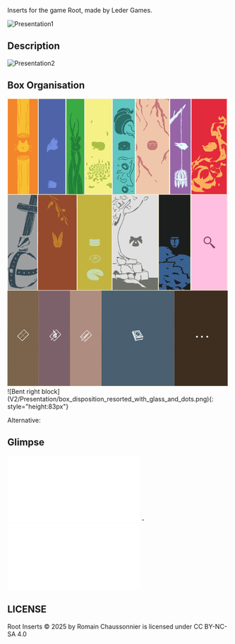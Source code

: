 Inserts for the game Root, made by Leder Games.

![Presentation1](V2/Presentation/presentation1.png)

## Description

![Presentation2](V2/Presentation/presentation2_no_background-unfinished.png)

 ## Box Organisation

<img src="V2/Presentation/box_disposition_with_glass_and_dots.png" alt="Box disposition 1" width="500" />
![Bent right block](V2/Presentation/box_disposition_resorted_with_glass_and_dots.png){: style="height:83px"}

Alternative:

 ## Glimpse
 
![Example of container](V2/Stl/Containers/container-Marquise_de_Cat.stl) - ![Example of drawer](V2/Stl/Drawers/drawer-Marquise_de_Cat.stl)


## LICENSE
 
Root Inserts © 2025 by Romain Chaussonnier is licensed under CC BY-NC-SA 4.0 


